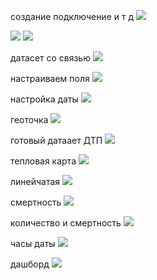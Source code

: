 создание подключение и т д
![](3.2/BEG/lab4-5/images/imagereadme.png)

![](3.2/BEG/lab4-5/images/imagereadme-1.png)
![](3.2/BEG/lab4-5/images/imagereadme-2.png)

датасет со связью
![](3.2/BEG/lab4-5/images/imagereadme-3.png)

настраиваем поля
![](3.2/BEG/lab4-5/images/imagereadme-4.png)

настройка даты
![](3.2/BEG/lab4-5/images/imagereadme-5.png)

геоточка
![](3.2/BEG/lab4-5/images/imagereadme-6.png)

готовый датаает ДТП
![](3.2/BEG/lab4-5/images/imagereadme-7.png)

тепловая карта
![](3.2/BEG/lab4-5/images/imagereadme-8.png)


линейчатая
![](3.2/BEG/lab4-5/images/imagereadme-9.png)

смертность
![](3.2/BEG/lab4-5/images/imagereadme-10.png)

количество и смертность
![](3.2/BEG/lab4-5/images/imagereadme-11.png)

часы даты
![](3.2/BEG/lab4-5/images/imagereadme-12.png)


дашборд
![](imagereadme-13.png)